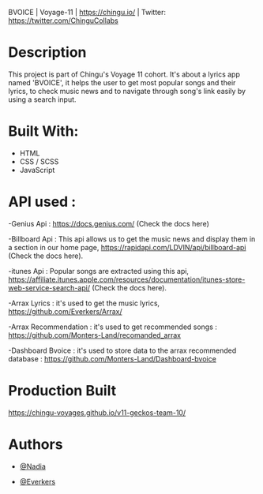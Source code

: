 BVOICE | Voyage-11 | https://chingu.io/ | Twitter: https://twitter.com/ChinguCollabs


# Description

This project is part of Chingu's Voyage 11 cohort.
It's about a lyrics app named 'BVOICE', it helps the user to get most popular songs and their lyrics, to check music news and to navigate through song's link easily by using a search input.

# Built With:

- HTML
- CSS / SCSS
- JavaScript

# API used : 

-Genius Api : https://docs.genius.com/ (Check the docs here)

-Billboard Api : This api allows us to get the music news and display them in a section in our home page, https://rapidapi.com/LDVIN/api/billboard-api (Check the docs here).

-itunes Api : Popular songs are extracted using this api, https://affiliate.itunes.apple.com/resources/documentation/itunes-store-web-service-search-api/ (Check the docs here).

-Arrax Lyrics : it's used to get the music lyrics, https://github.com/Everkers/Arrax/

-Arrax Recommendation : it's used to get recommended songs : https://github.com/Monters-Land/recomanded_arrax

-Dashboard Bvoice : it's used to store data to the arrax recommended database : https://github.com/Monters-Land/Dashboard-bvoice

# Production Built

https://chingu-voyages.github.io/v11-geckos-team-10/

# Authors

- [@Nadia](https://github.com/LaasriNadia)

- [@Everkers](https://github.com/Everkers)

